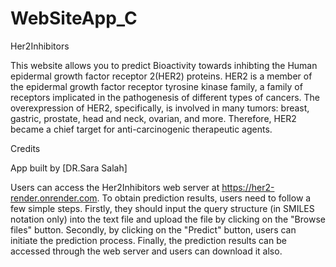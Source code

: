 # WebSiteApp_C

Her2Inhibitors

This website allows you to predict Bioactivity towards inhibting the Human epidermal growth factor receptor 2(HER2) proteins. HER2 is a member of the epidermal growth factor receptor tyrosine kinase family, a family of receptors implicated in the pathogenesis of different types of cancers. The overexpression of HER2, specifically, is involved in many tumors: breast, gastric, prostate, head and neck, ovarian, and more. Therefore, HER2 became a chief target for anti-carcinogenic therapeutic agents.

Credits

App built by [DR.Sara Salah]

Users can access the Her2Inhibitors web server at https://her2-render.onrender.com. To obtain prediction results, users need to follow a few simple steps. Firstly, they should input the query structure (in SMILES notation only) into the text file and upload the file by clicking on the "Browse files" button. Secondly, by clicking on the "Predict" button, users can initiate the prediction process. Finally, the prediction results can be accessed through the web server and users can download it also.

